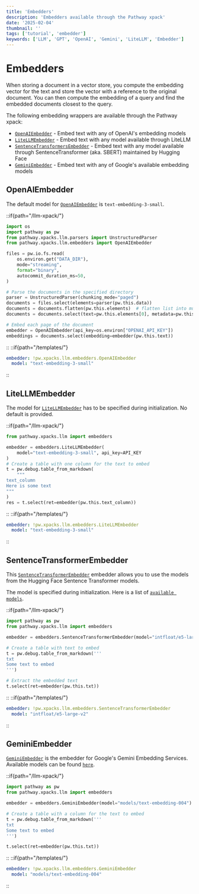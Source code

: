 ```yaml
---
title: 'Embedders'
description: 'Embedders available through the Pathway xpack'
date: '2025-02-04'
thumbnail: ''
tags: ['tutorial', 'embedder']
keywords: ['LLM', 'GPT', 'OpenAI', 'Gemini', 'LiteLLM', 'Embedder']
---
```


# Embedders

When storing a document in a vector store, you compute the embedding vector for the text and store the vector with a reference to the original document. You can then compute the embedding of a query and find the embedded documents closest to the query.

The following embedding wrappers are available through the Pathway xpack:

- [`OpenAIEmbedder`](#openaiembedder) - Embed text with any of OpenAI's embedding models
- [`LiteLLMEmbedder`](#litellmembedder) - Embed text with any model available through LiteLLM
- [`SentenceTransformersEmbedder`](#sentencetransformerembedder) - Embed text with any model available through SentenceTransformer (aka. SBERT) maintained by Hugging Face
- [`GeminiEmbedder`](#gemeniembedder) - Embed text with any of Google's available embedding models

## OpenAIEmbedder
The default model for [`OpenAIEmbedder`](/developers/api-docs/pathway-xpacks-llm/embedders#pathway.xpacks.llm.embedders.OpenAIEmbedder) is `text-embedding-3-small`.

::if{path="/llm-xpack/"}
```python
import os
import pathway as pw
from pathway.xpacks.llm.parsers import UnstructuredParser
from pathway.xpacks.llm.embedders import OpenAIEmbedder

files = pw.io.fs.read(
    os.environ.get("DATA_DIR"),
    mode="streaming",
    format="binary",
    autocommit_duration_ms=50,
)

# Parse the documents in the specified directory
parser = UnstructuredParser(chunking_mode="paged")
documents = files.select(elements=parser(pw.this.data))
documents = documents.flatten(pw.this.elements)  # flatten list into multiple rows
documents = documents.select(text=pw.this.elements[0], metadata=pw.this.elements[1])

# Embed each page of the document
embedder = OpenAIEmbedder(api_key=os.environ["OPENAI_API_KEY"])
embeddings = documents.select(embedding=embedder(pw.this.text))
```
::
::if{path="/templates/"}
```yaml
embedder: !pw.xpacks.llm.embedders.OpenAIEmbedder
  model: "text-embedding-3-small"
```
::

## LiteLLMEmbedder
The model for [`LiteLLMEmbedder`](/developers/api-docs/pathway-xpacks-llm/embedders#pathway.xpacks.llm.embedders.LiteLLMEmbedder) has to be specified during initialization. No default is provided.

::if{path="/llm-xpack/"}
```python
from pathway.xpacks.llm import embedders

embedder = embedders.LiteLLMEmbedder(
    model="text-embedding-3-small", api_key=API_KEY
)
# Create a table with one column for the text to embed
t = pw.debug.table_from_markdown(
    """
text_column
Here is some text
"""
)
res = t.select(ret=embedder(pw.this.text_column))
```
::
::if{path="/templates/"}
```yaml
embedder: !pw.xpacks.llm.embedders.LiteLLMEmbedder
  model: "text-embedding-3-small"
```
::

## SentenceTransformerEmbedder
This [`SentenceTransformerEmbedder`](/developers/api-docs/pathway-xpacks-llm/embedders#pathway.xpacks.llm.embedders.SentenceTransformerEmbedder) embedder allows you to use the models from the Hugging Face Sentence Transformer models.

The model is specified during initialization. Here is a list of [`available models`](https://www.sbert.net/docs/sentence_transformer/pretrained_models.html).

::if{path="/llm-xpack/"}
```python
import pathway as pw
from pathway.xpacks.llm import embedders

embedder = embedders.SentenceTransformerEmbedder(model="intfloat/e5-large-v2")

# Create a table with text to embed
t = pw.debug.table_from_markdown('''
txt
Some text to embed
''')

# Extract the embedded text
t.select(ret=embedder(pw.this.txt))
```
::
::if{path="/templates/"}
```yaml
embedder: !pw.xpacks.llm.embedders.SentenceTransformerEmbedder
  model: "intfloat/e5-large-v2"
```
::

## GeminiEmbedder
[`GeminiEmbedder`](/developers/api-docs/pathway-xpacks-llm/embedders#pathway.xpacks.llm.embedders.GeminiEmbedder) is the embedder for Google's Gemini Embedding Services. Available models can be found [`here`](https://ai.google.dev/gemini-api/docs/models/gemini#text-embedding-and-embedding).

::if{path="/llm-xpack/"}
```python
import pathway as pw
from pathway.xpacks.llm import embedders

embedder = embedders.GeminiEmbedder(model="models/text-embedding-004")

# Create a table with a column for the text to embed
t = pw.debug.table_from_markdown('''
txt
Some text to embed
''')

t.select(ret=embedder(pw.this.txt))
```
::
::if{path="/templates/"}
```yaml
embedder: !pw.xpacks.llm.embedders.GeminiEmbedder
  model: "models/text-embedding-004"
```
::
